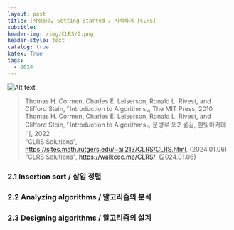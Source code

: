 ```yaml
---
layout: post
title: (작성중)2 Getting Started / 시작하기 [CLRS] 
subtitle: 
header-img: /img/CLRS/2.png
header-style: text
catalog: true
katex: True
tags:
  - 2024
---
```


![Alt text](/img/CLRS/2.png)   

>  Thomas H. Cormen, Charles E. Leiserson, Ronald L. Rivest, and Clifford Stein, ⌜Introduction to Algorithms⌟, The MIT Press, 2010   
> Thomas H. Cormen, Charles E. Leiserson, Ronald L. Rivest, and Clifford Stein, ⌜Introduction to Algorithms⌟, 문병로 외2 옮김, 한빛아카데미, 2022   
> "CLRS Solutions", https://sites.math.rutgers.edu/~ajl213/CLRS/CLRS.html, (2024.01.06)   
> "CLRS Solutions", https://walkccc.me/CLRS/, (2024.01.06)   


### 2.1 Insertion sort / 삽입 정렬


### 2.2 Analyzing algorithms / 알고리즘의 분석


### 2.3 Designing algorithms / 알고리즘의 설계

